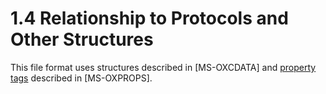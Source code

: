 <html dir="LTR" xmlns:mshelp="http://msdn.microsoft.com/mshelp" xmlns:ddue="http://ddue.schemas.microsoft.com/authoring/2003/5" xmlns:xlink="http://www.w3.org/1999/xlink" xmlns:tool="http://www.microsoft.com/tooltip">
    <head>
        <meta http-equiv="Content-Type" content="text/html; CHARSET=utf-8"></meta>
        <meta name="save" content="history"></meta>
        <title>1.4 Relationship to Protocols and Other Structures</title>
        <xml>
            <mshelp:toctitle title="1.4 Relationship to Protocols and Other Structures"></mshelp:toctitle>
            <mshelp:rltitle title="[MS-PST]: Relationship to Protocols and Other Structures"></mshelp:rltitle>
            <mshelp:keyword index="A" term="d852176e-c5b1-44a4-bda7-4d1ae62a26f6"></mshelp:keyword>
            <mshelp:attr name="DCSext.ContentType" value="open specification"></mshelp:attr>
            <mshelp:attr name="AssetID" value="d852176e-c5b1-44a4-bda7-4d1ae62a26f6"></mshelp:attr>
            <mshelp:attr name="TopicType" value="kbRef"></mshelp:attr>
            <mshelp:attr name="DCSext.Title" value="[MS-PST]: Relationship to Protocols and Other Structures" />
        </xml>
    </head>
    <body>
        <div id="header">
            <h1 class="heading">1.4 Relationship to Protocols and Other Structures</h1>
        </div>
        <div id="mainSection">
            <div id="mainBody">
                <div id="allHistory" class="saveHistory"></div>
                <div id="sectionSection0" class="section" name="collapseableSection">
                    

<p>This file format uses structures described in <mshelp:link keywords="1afa0cd9-b1a0-4520-b623-bf15030af5d8" tabindex="0">[MS-OXCDATA]</mshelp:link>
and <a href="08220cc9-69b1-4072-a2e7-2a0ff201d505.md#gt_550ffe03-4145-49d1-8370-a9906b00452c">property tags</a>
described in <mshelp:link keywords="f6ab1613-aefe-447d-a49c-18217230b148" tabindex="0">[MS-OXPROPS]</mshelp:link>.</p>
                </div>
            </div>
        </div>
    </body>
</html>